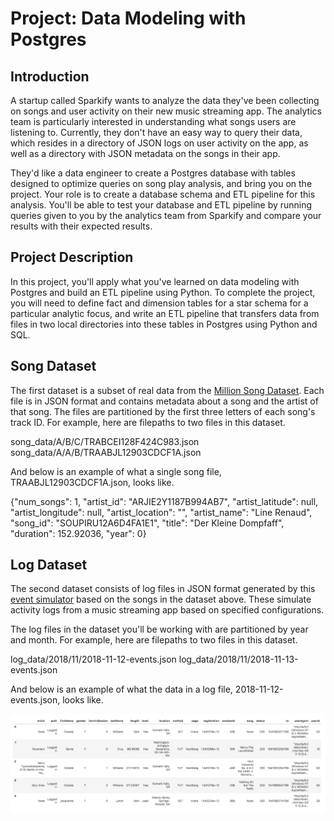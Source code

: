# Project: Data Modeling with Postgres

## Introduction

A startup called Sparkify wants to analyze the data they've been collecting on songs and user activity on 
their new music streaming app. The analytics team is particularly interested in understanding what songs 
users are listening to. Currently, they don't have an easy way to query their data, which resides in a 
directory of JSON logs on user activity on the app, as well as a directory with JSON metadata on the songs 
in their app.

They'd like a data engineer to create a Postgres database with tables designed to optimize queries on song 
play analysis, and bring you on the project. Your role is to create a database schema and ETL pipeline for 
this analysis. You'll be able to test your database and ETL pipeline by running queries given to you by the 
analytics team from Sparkify and compare your results with their expected results.

## Project Description

In this project, you'll apply what you've learned on data modeling with Postgres and build an ETL pipeline 
using Python. To complete the project, you will need to define fact and dimension tables for a star schema 
for a particular analytic focus, and write an ETL pipeline that transfers data from files in two local 
directories into these tables in Postgres using Python and SQL.

## Song Dataset

The first dataset is a subset of real data from the 
[Million Song Dataset](https://labrosa.ee.columbia.edu/millionsong/). Each file is in JSON format and 
contains metadata about a song and the artist of that song. The files are partitioned by the first three 
letters of each song's track ID. For example, here are filepaths to two files in this dataset.

song_data/A/B/C/TRABCEI128F424C983.json
song_data/A/A/B/TRAABJL12903CDCF1A.json

And below is an example of what a single song file, TRAABJL12903CDCF1A.json, looks like.

{"num_songs": 1, "artist_id": "ARJIE2Y1187B994AB7", "artist_latitude": null, "artist_longitude": null, 
"artist_location": "", "artist_name": "Line Renaud", "song_id": "SOUPIRU12A6D4FA1E1", 
"title": "Der Kleine Dompfaff", "duration": 152.92036, "year": 0}

## Log Dataset

The second dataset consists of log files in JSON format generated by this 
[event simulator](https://github.com/Interana/eventsim) based on the songs 
in the dataset above. These simulate activity logs from a music streaming app based on specified 
configurations.

The log files in the dataset you'll be working with are partitioned by year and month. For example, here 
are filepaths to two files in this dataset.

log_data/2018/11/2018-11-12-events.json
log_data/2018/11/2018-11-13-events.json

And below is an example of what the data in a log file, 2018-11-12-events.json, looks like.

![log file contents](img/log_file_example.png)

